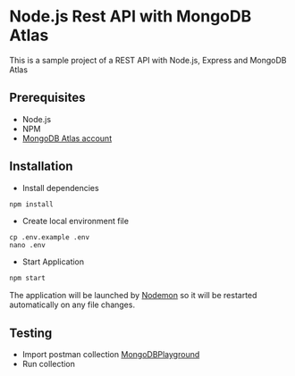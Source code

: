 # Node.js Rest API with MongoDB Atlas

This is a sample project of a REST API with Node.js, Express and MongoDB Atlas

## Prerequisites
- Node.js
- NPM
- [MongoDB Atlas account](https://www.mongodb.com/cloud/atlas/register)

## Installation
- Install dependencies
```bash
npm install
```
- Create local environment file
```shell
cp .env.example .env
nano .env
```
- Start Application
```bash
npm start
```
The application will be launched by [Nodemon](https://nodemon.com) so it will be restarted automatically on any file changes.


## Testing
- Import postman collection [MongoDBPlayground](https://github.com/tariqkhan051/freestyle-playground/blob/main/mongodb-atlas-crud/MongoDbPlayground.postman_collection.json)
- Run collection